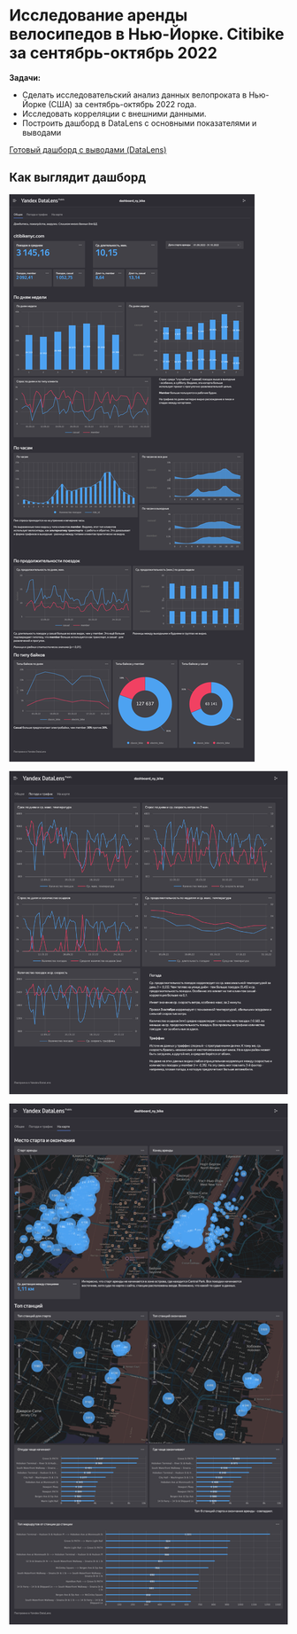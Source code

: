 Исследование аренды велосипедов в Нью-Йорке. Citibike за сентябрь-октябрь 2022
========================

**Задачи:** 
* Сделать исследовательский анализ данных велопроката в Нью-Йорке (США) за сентябрь-октябрь 2022 года. 
* Исследовать корреляции с внешними данными. 
* Построить дашборд в DataLens с основными показателями и выводами

[Готовый дашборд с выводами (DataLens)](https://datalens.yandex.ru/3oe7x2bnzxtcu-dashboard-ny-bike?tab=1M)

Как выглядит дашборд
-------------------------
![](https://github.com/timurka/citybike-NY/blob/main/dashboard-screenshots/dashboard_main.png?raw=true)

![](https://github.com/timurka/citybike-NY/blob/main/dashboard-screenshots/dashboard_weather.png?raw=true)

![](https://github.com/timurka/citybike-NY/blob/main/dashboard-screenshots/dashboard_maps.png?raw=true)
